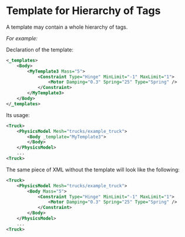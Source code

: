 # Template for Hierarchy of Tags

A template may contain a whole hierarchy of tags.

*For example:*

Declaration of the template:

```xml
<_templates>
    <Body>
        <MyTemplate3 Mass="5">
            <Constraint Type="Hinge" MinLimit="-1" MaxLimit="1">
                <Motor Damping="0.3" Spring="25" Type="Spring" />
            </Constraint>
        </MyTemplate3>
    </Body>
</_templates>
```

Its usage:

```xml
<Truck>
    <PhysicsModel Mesh="trucks/example_truck">
        <Body _template="MyTemplate3">
        </Body>
    </PhysicsModel>
    ...
<Truck>
```

The same piece of XML without the template will look like the following:

```xml
<Truck>
    <PhysicsModel Mesh="trucks/example_truck">
        <Body Mass="5">
            <Constraint Type="Hinge" MinLimit="-1" MaxLimit="1">
                <Motor Damping="0.3" Spring="25" Type="Spring" />
            </Constraint>
        </Body>
    </PhysicsModel>
    ...
<Truck>

```


